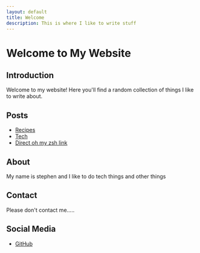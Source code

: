 ```yaml
---
layout: default
title: Welcome
description: This is where I like to write stuff
---
```


# Welcome to My Website
## Introduction
Welcome to my website! Here you'll find a random collection of things I like to write about. 

## Posts
- [Recipes](recipes/index.md)
- [Tech](tech/index.md)
- [Direct oh my zsh link](tech/ohmyzsh.md)

## About
My name is stephen and I like to do tech things and other things 
## Contact
Please don't contact me.....

## Social Media
- [GitHub](https://github.com/stevo592)
